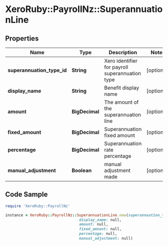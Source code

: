 # XeroRuby::PayrollNz::SuperannuationLine

## Properties

Name | Type | Description | Notes
------------ | ------------- | ------------- | -------------
**superannuation_type_id** | **String** | Xero identifier for payroll superannuation type | [optional] 
**display_name** | **String** | Benefit display name | [optional] 
**amount** | **BigDecimal** | The amount of the superannuation line | [optional] 
**fixed_amount** | **BigDecimal** | Superannuation fixed amount | [optional] 
**percentage** | **BigDecimal** | Superannuation rate percentage | [optional] 
**manual_adjustment** | **Boolean** | manual adjustment made | [optional] 

## Code Sample

```ruby
require 'XeroRuby::PayrollNz'

instance = XeroRuby::PayrollNz::SuperannuationLine.new(superannuation_type_id: null,
                                 display_name: null,
                                 amount: null,
                                 fixed_amount: null,
                                 percentage: null,
                                 manual_adjustment: null)
```


